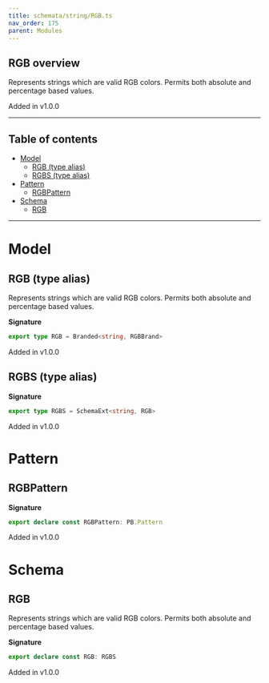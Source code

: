 ```yaml
---
title: schemata/string/RGB.ts
nav_order: 175
parent: Modules
---
```


## RGB overview

Represents strings which are valid RGB colors. Permits both absolute and percentage based values.

Added in v1.0.0

---

<h2 class="text-delta">Table of contents</h2>

- [Model](#model)
  - [RGB (type alias)](#rgb-type-alias)
  - [RGBS (type alias)](#rgbs-type-alias)
- [Pattern](#pattern)
  - [RGBPattern](#rgbpattern)
- [Schema](#schema)
  - [RGB](#rgb)

---

# Model

## RGB (type alias)

Represents strings which are valid RGB colors. Permits both absolute and percentage based values.

**Signature**

```ts
export type RGB = Branded<string, RGBBrand>
```

Added in v1.0.0

## RGBS (type alias)

**Signature**

```ts
export type RGBS = SchemaExt<string, RGB>
```

Added in v1.0.0

# Pattern

## RGBPattern

**Signature**

```ts
export declare const RGBPattern: PB.Pattern
```

Added in v1.0.0

# Schema

## RGB

Represents strings which are valid RGB colors. Permits both absolute and percentage based values.

**Signature**

```ts
export declare const RGB: RGBS
```

Added in v1.0.0
